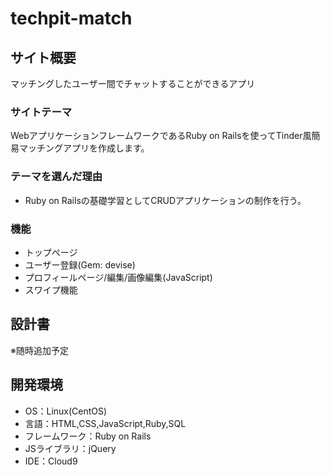 # techpit-match

## サイト概要
マッチングしたユーザー間でチャットすることができるアプリ

### サイトテーマ
WebアプリケーションフレームワークであるRuby on Railsを使ってTinder風簡易マッチングアプリを作成します。

### テーマを選んだ理由
- Ruby on Railsの基礎学習としてCRUDアプリケーションの制作を行う。

### 機能
- トップページ
- ユーザー登録(Gem: devise)
- プロフィールページ/編集/画像編集(JavaScript)
- スワイプ機能

## 設計書
※随時追加予定

## 開発環境
- OS：Linux(CentOS)
- 言語：HTML,CSS,JavaScript,Ruby,SQL
- フレームワーク：Ruby on Rails
- JSライブラリ：jQuery
- IDE：Cloud9
